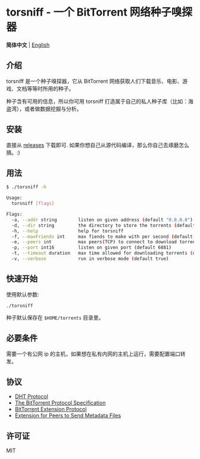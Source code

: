 torsniff - 一个 BitTorrent 网络种子嗅探器
======================================


**简体中文** | [English](./README.md)

## 介绍
torsniff 是一个种子嗅探器，它从 BitTorrent 网络获取人们下载音乐、电影、游戏、文档等等时所用的种子。

种子含有可用的信息，所以你可用 torsniff 打造属于自己的私人种子库（比如：海盗湾），或者做数据挖掘与分析。

## 安装

直接从 [releases](https://github.com/fanpei91/torsniff/releases) 下载即可. 如果你想自己从源代码编译，那么你自己去琢磨怎么搞。:)

## 用法

```bash
$ ./torsniff -h

Usage:
  torsniff [flags]

Flags:
  -a, --addr string        listen on given address (default "0.0.0.0")
  -d, --dir string         the directory to store the torrents (default "$HOME/torrents")
  -h, --help               help for torsniff
  -f, --maxFriends int     max fiends to make with per second (default 500)
  -e, --peers int          max peers(TCP) to connect to download torrents (default 400)
  -p, --port int16         listen on given port (default 6881)
  -t, --timeout duration   max time allowed for downloading torrents (default 10s)
  -v, --verbose            run in verbose mode (default true)
```

## 快速开始
使用默认参数:

`./torsniff`

种子默认保存在 `$HOME/torrents` 目录里。

## 必要条件
需要一个有公网 ip 的主机，如果想在私有内网的主机上运行，需要配置端口转发。

## 协议
- [DHT Protocol](http://www.bittorrent.org/beps/bep_0005.html)
- [The BitTorrent Protocol Specification](http://www.bittorrent.org/beps/bep_0003.html)
- [BitTorrent  Extension Protocol](http://www.bittorrent.org/beps/bep_0010.html)
- [Extension for Peers to Send Metadata Files](http://www.bittorrent.org/beps/bep_0009.html)

## 许可证
MIT
